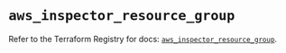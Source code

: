# `aws_inspector_resource_group`

Refer to the Terraform Registry for docs: [`aws_inspector_resource_group`](https://registry.terraform.io/providers/hashicorp/aws/4.67.0/docs/resources/inspector_resource_group).

